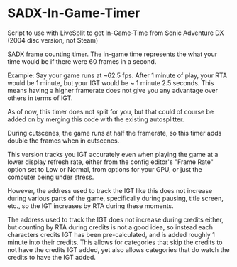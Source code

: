 # SADX-In-Game-Timer
Script to use with LiveSplit to get In-Game-Time from Sonic Adventure DX (2004 disc version, not Steam)

SADX frame counting timer. 
The in-game time represents the what your time
would be if there were 60 frames in a second.

Example: Say your game runs at ~62.5 fps. After 1 minute
of play, your RTA would be 1 minute, but your IGT would 
be ~ 1 minute 2.5 seconds. This means having a higher 
framerate does not give you any advantage over others
in terms of IGT.

As of now, this timer does not split for you, but that
could of course be added on by merging this code 
with the existing autosplitter.

During cutscenes, the game runs at half the framerate, 
so this timer adds double the frames when in cutscenes.

This version tracks you IGT accurately even when playing
the game at a lower display refresh rate, either from the config
editor's "Frame Rate" option set to Low or Normal, from 
options for your GPU, or just the computer being under stress.

However, the address used to track the IGT like this does not 
increase during various parts of the game, specifically during 
pausing, title screen, etc., so the IGT increases by RTA during 
these moments.

The address used to track the IGT does not increase during
credits either, but counting by RTA during credits is not 
a good idea, so instead each characters credits IGT has been
pre-calculated, and is added roughly 1 minute into their 
credits. This allows for categories that skip the credits to
not have the credits IGT added, yet also allows categories
that do watch the credits to have the IGT added.
